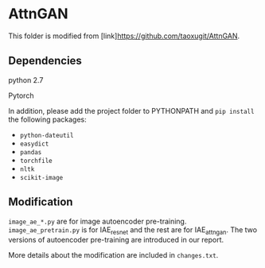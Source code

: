 # AttnGAN

This folder is modified from [link]https://github.com/taoxugit/AttnGAN.

## Dependencies
python 2.7

Pytorch

In addition, please add the project folder to PYTHONPATH and `pip install` the following packages:
- `python-dateutil`
- `easydict`
- `pandas`
- `torchfile`
- `nltk`
- `scikit-image`

## Modification
`image_ae_*.py` are for image autoencoder pre-training. `image_ae_pretrain.py` is for IAE<sub>resnet</sub> and the rest are for IAE<sub>attngan</sub>. The two versions of autoencoder pre-training are introduced in our report.

More details about the modification are included in `changes.txt`.
